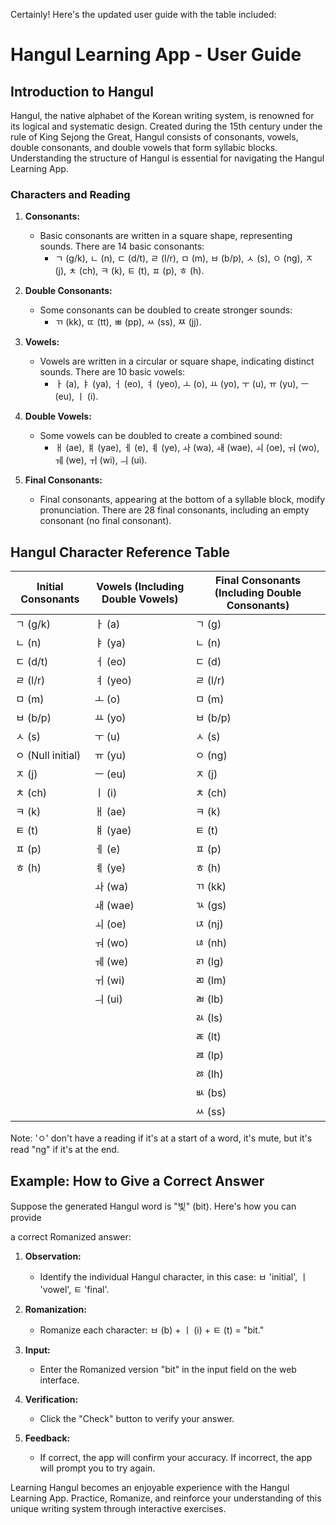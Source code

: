 Certainly! Here's the updated user guide with the table included:

# Hangul Learning App - User Guide

## Introduction to Hangul

Hangul, the native alphabet of the Korean writing system, is renowned for its logical and systematic design. Created during the 15th century under the rule of King Sejong the Great, Hangul consists of consonants, vowels, double consonants, and double vowels that form syllabic blocks. Understanding the structure of Hangul is essential for navigating the Hangul Learning App.

### Characters and Reading

1. **Consonants:**
   - Basic consonants are written in a square shape, representing sounds. There are 14 basic consonants:
     - ㄱ (g/k), ㄴ (n), ㄷ (d/t), ㄹ (l/r), ㅁ (m), ㅂ (b/p), ㅅ (s), ㅇ (ng), ㅈ (j), ㅊ (ch), ㅋ (k), ㅌ (t), ㅍ (p), ㅎ (h).

2. **Double Consonants:**
   - Some consonants can be doubled to create stronger sounds:
     - ㄲ (kk), ㄸ (tt), ㅃ (pp), ㅆ (ss), ㅉ (jj).

3. **Vowels:**
   - Vowels are written in a circular or square shape, indicating distinct sounds. There are 10 basic vowels:
     - ㅏ (a), ㅑ (ya), ㅓ (eo), ㅕ (yeo), ㅗ (o), ㅛ (yo), ㅜ (u), ㅠ (yu), ㅡ (eu), ㅣ (i).

4. **Double Vowels:**
   - Some vowels can be doubled to create a combined sound:
     - ㅐ (ae), ㅒ (yae), ㅔ (e), ㅖ (ye), ㅘ (wa), ㅙ (wae), ㅚ (oe), ㅝ (wo), ㅞ (we), ㅟ (wi), ㅢ (ui).

5. **Final Consonants:**
   - Final consonants, appearing at the bottom of a syllable block, modify pronunciation. There are 28 final consonants, including an empty consonant (no final consonant).

## Hangul Character Reference Table

| Initial Consonants | Vowels (Including Double Vowels) | Final Consonants (Including Double Consonants) |
|--------------------|----------------------------------|-----------------------------------------------|
| ㄱ (g/k)            | ㅏ (a)                            | ㄱ (g)                                        |
| ㄴ (n)              | ㅑ (ya)                           | ㄴ (n)                                        |
| ㄷ (d/t)            | ㅓ (eo)                           | ㄷ (d)                                        |
| ㄹ (l/r)            | ㅕ (yeo)                          | ㄹ (l/r)                                      |
| ㅁ (m)              | ㅗ (o)                            | ㅁ (m)                                        |
| ㅂ (b/p)            | ㅛ (yo)                           | ㅂ (b/p)                                      |
| ㅅ (s)              | ㅜ (u)                            | ㅅ (s)                                        |
| ㅇ (Null initial)   | ㅠ (yu)                           | ㅇ (ng)                                       |
| ㅈ (j)              | ㅡ (eu)                           | ㅈ (j)                                        |
| ㅊ (ch)             | ㅣ (i)                            | ㅊ (ch)                                       |
| ㅋ (k)              | ㅐ (ae)                           | ㅋ (k)                                        |
| ㅌ (t)              | ㅒ (yae)                          | ㅌ (t)                                        |
| ㅍ (p)              | ㅔ (e)                            | ㅍ (p)                                        |
| ㅎ (h)              | ㅖ (ye)                           | ㅎ (h)                                        |
|                    | ㅘ (wa)                           | ㄲ (kk)                                       |
|                    | ㅙ (wae)                          | ㄳ (gs)                                       |
|                    | ㅚ (oe)                           | ㄵ (nj)                                       |
|                    | ㅝ (wo)                           | ㄶ (nh)                                       |
|                    | ㅞ (we)                           | ㄺ (lg)                                       |
|                    | ㅟ (wi)                           | ㄻ (lm)                                       |
|                    | ㅢ (ui)                           | ㄼ (lb)                                       |
|                    |                                  | ㄽ (ls)                                       |
|                    |                                  | ㄾ (lt)                                       |
|                    |                                  | ㄿ (lp)                                       |
|                    |                                  | ㅀ (lh)                                       |
|                    |                                  | ㅄ (bs)                                       |
|                    |                                  | ㅆ (ss)                                       |

Note: 'ㅇ' don't have a reading if it's at a start of a word, it's mute, but it's read "ng" if it's at the end.

## Example: How to Give a Correct Answer

Suppose the generated Hangul word is "빛" (bit). Here's how you can provide

 a correct Romanized answer:

1. **Observation:**
   - Identify the individual Hangul character, in this case: ㅂ 'initial', ㅣ 'vowel', ㅌ 'final'.

2. **Romanization:**
   - Romanize each character: ㅂ (b) + ㅣ (i) + ㅌ (t) = "bit."

3. **Input:**
   - Enter the Romanized version "bit" in the input field on the web interface.

4. **Verification:**
   - Click the "Check" button to verify your answer.

5. **Feedback:**
   - If correct, the app will confirm your accuracy. If incorrect, the app will prompt you to try again.

Learning Hangul becomes an enjoyable experience with the Hangul Learning App. Practice, Romanize, and reinforce your understanding of this unique writing system through interactive exercises.
